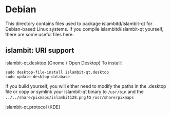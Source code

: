 
Debian
====================
This directory contains files used to package islambitd/islambit-qt
for Debian-based Linux systems. If you compile islambitd/islambit-qt yourself, there are some useful files here.

## islambit: URI support ##


islambit-qt.desktop  (Gnome / Open Desktop)
To install:

	sudo desktop-file-install islambit-qt.desktop
	sudo update-desktop-database

If you build yourself, you will either need to modify the paths in
the .desktop file or copy or symlink your islambit-qt binary to `/usr/bin`
and the `../../share/pixmaps/islambit128.png` to `/usr/share/pixmaps`

islambit-qt.protocol (KDE)

